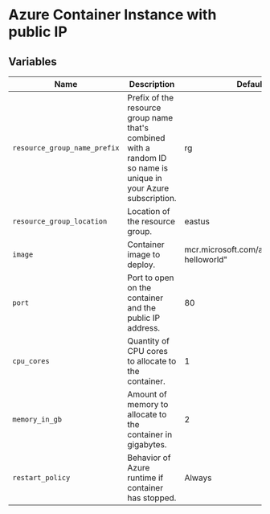 # Azure Container Instance with public IP



## Variables

| Name | Description | Default |
|-|-|-|
| `resource_group_name_prefix` | Prefix of the resource group name that's combined with a random ID so name is unique in your Azure subscription. | rg |
| `resource_group_location` | Location of the resource group. | eastus |
| `image` | Container image to deploy. | mcr.microsoft.com/azuredocs/aci-helloworld" |
| `port` | Port to open on the container and the public IP address. | 80 |
| `cpu_cores` | Quantity of CPU cores to allocate to the container. | 1 |
| `memory_in_gb` | Amount of memory to allocate to the container in gigabytes. | 2 |
| `restart_policy` | Behavior of Azure runtime if container has stopped. | Always |

